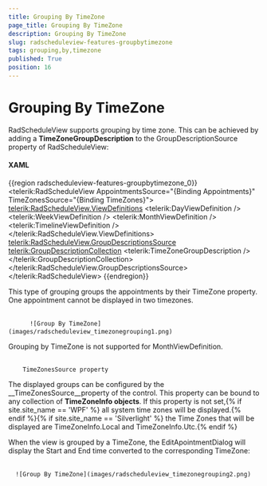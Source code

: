 ```yaml
---
title: Grouping By TimeZone
page_title: Grouping By TimeZone
description: Grouping By TimeZone
slug: radscheduleview-features-groupbytimezone
tags: grouping,by,timezone
published: True
position: 16
---
```


# Grouping By TimeZone



RadScheduleView supports grouping by time zone. This can be achieved by adding a __TimeZoneGroupDescription__ to the GroupDescriptionSource property of RadScheduleView:
      



#### __XAML__

{{region radscheduleview-features-groupbytimezone_0}}
	<telerik:RadScheduleView AppointmentsSource="{Binding Appointments}" TimeZonesSource="{Binding TimeZones}">
	   <telerik:RadScheduleView.ViewDefinitions>
	      <telerik:DayViewDefinition />
	      <telerik:WeekViewDefinition />
	      <telerik:MonthViewDefinition  />
	      <telerik:TimelineViewDefinition />
	   </telerik:RadScheduleView.ViewDefinitions>
	   <telerik:RadScheduleView.GroupDescriptionsSource>
	      <telerik:GroupDescriptionCollection>
	         <telerik:TimeZoneGroupDescription />
	      </telerik:GroupDescriptionCollection>
	   </telerik:RadScheduleView.GroupDescriptionsSource>
	</telerik:RadScheduleView>
	{{endregion}}



This type of grouping groups the appointments by their TimeZone property. One appointment cannot be displayed in two timezones.




             
          ![Group By TimeZone](images/radscheduleview_timezonegrouping1.png)



>

Grouping by TimeZone is not supported for MonthViewDefinition. 

## 
        TimeZonesSource property
      


The displayed groups can be configured by the __TimeZonesSource__property of the control. This property can be bound to any collection of __TimeZoneInfo objects__.
If this property is not set,{% if site.site_name == 'WPF' %} all system time zones will be displayed.{% endif %}{% if site.site_name == 'Silverlight' %} the Time Zones that will be displayed are TimeZoneInfo.Local and TimeZoneInfo.Utc.{% endif %}



When the view is grouped by a TimeZone, the EditApointmentDialog will display the Start and End time converted to the corresponding TimeZone: 






         
      ![Group By TimeZone](images/radscheduleview_timezonegrouping2.png)
